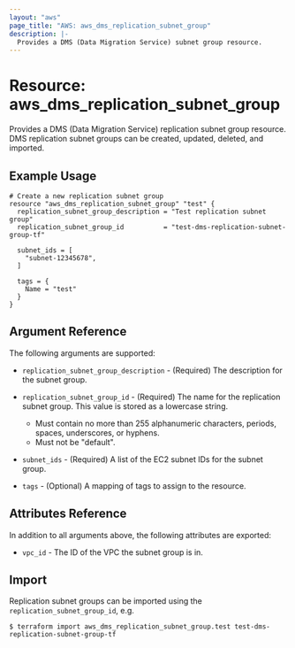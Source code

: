```yaml
---
layout: "aws"
page_title: "AWS: aws_dms_replication_subnet_group"
description: |-
  Provides a DMS (Data Migration Service) subnet group resource.
---
```


# Resource: aws_dms_replication_subnet_group

Provides a DMS (Data Migration Service) replication subnet group resource. DMS replication subnet groups can be created, updated, deleted, and imported.

## Example Usage

```hcl
# Create a new replication subnet group
resource "aws_dms_replication_subnet_group" "test" {
  replication_subnet_group_description = "Test replication subnet group"
  replication_subnet_group_id          = "test-dms-replication-subnet-group-tf"

  subnet_ids = [
    "subnet-12345678",
  ]

  tags = {
    Name = "test"
  }
}
```

## Argument Reference

The following arguments are supported:

* `replication_subnet_group_description` - (Required) The description for the subnet group.
* `replication_subnet_group_id` - (Required) The name for the replication subnet group. This value is stored as a lowercase string.

    - Must contain no more than 255 alphanumeric characters, periods, spaces, underscores, or hyphens.
    - Must not be "default".

* `subnet_ids` - (Required) A list of the EC2 subnet IDs for the subnet group.
* `tags` - (Optional) A mapping of tags to assign to the resource.

## Attributes Reference

In addition to all arguments above, the following attributes are exported:

* `vpc_id` - The ID of the VPC the subnet group is in.

## Import

Replication subnet groups can be imported using the `replication_subnet_group_id`, e.g.

```
$ terraform import aws_dms_replication_subnet_group.test test-dms-replication-subnet-group-tf
```

